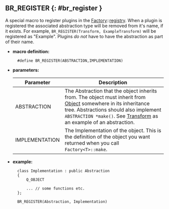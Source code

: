 ## BR_REGISTER {: #br_register }

A special macro to register plugins in the [Factory](factory.md)::[registry](members.md#registry). When a plugin is registered the associated abstraction type will be removed from it's name, if it exists. For example, ```BR_REGISTER(Transform, ExampleTransform)``` will be registered as "Example". Plugins *do not* have to have the abstraction as part of their name.

* **macro definition:**

        #define BR_REGISTER(ABSTRACTION,IMPLEMENTATION)  

* **parameters:**

    Parameter | Description
    --- | ---
    ABSTRACTION | The Abstraction that the object inherits from. The object must inherit from [Object](../object/object.md) somewhere in its inheritance tree. Abstractions should also implement ```ABSTRACTION *make()```. See [Transform](../transform/transform.md) as an example of an abstraction.
    IMPLEMENTATION | The Implementation of the object. This is the definition of the object you want returned when you call ```Factory<T>::make```.

* **example:**

        class Implementation : public Abstraction
        {
            Q_OBJECT

            ... // some functions etc.
        };

        BR_REGISTER(Abstraction, Implementation)
